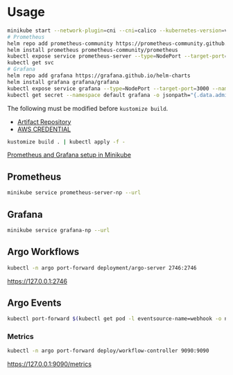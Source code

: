 # Usage

```sh
minikube start --network-plugin=cni --cni=calico --kubernetes-version=v1.27.4
# Prometheus
helm repo add prometheus-community https://prometheus-community.github.io/helm-charts
helm install prometheus prometheus-community/prometheus
kubectl expose service prometheus-server --type=NodePort --target-port=9090 --name=prometheus-server-np
kubectl get svc
# Grafana
helm repo add grafana https://grafana.github.io/helm-charts
helm install grafana grafana/grafana
kubectl expose service grafana --type=NodePort --target-port=3000 --name=grafana-np
kubectl get secret --namespace default grafana -o jsonpath="{.data.admin-password}" | base64 --decode ; echo
```

The following must be modified before `kustomize build`.
- [Artifact Repository](https://github.com/panicboat/minikube/blob/main/argo-workflows/applications/default/configmap/artifact-repositories.yaml)
- [AWS CREDENTIAL](https://github.com/panicboat/minikube/blob/main/argo-workflows/applications/default/secret/aws-credentials.yaml)

```sh
kustomize build . | kubectl apply -f -
```

[Prometheus and Grafana setup in Minikube](https://brain2life.hashnode.dev/prometheus-and-grafana-setup-in-minikube)

## Prometheus

```sh
minikube service prometheus-server-np --url
```

## Grafana

```sh
minikube service grafana-np --url
```

## Argo Workflows

```sh
kubectl -n argo port-forward deployment/argo-server 2746:2746
```
https://127.0.0.1:2746

## Argo Events

```sh
kubectl port-forward $(kubectl get pod -l eventsource-name=webhook -o name) 12000:12000
```

### Metrics

```sh
kubectl -n argo port-forward deploy/workflow-controller 9090:9090
```
https://127.0.0.1:9090/metrics

